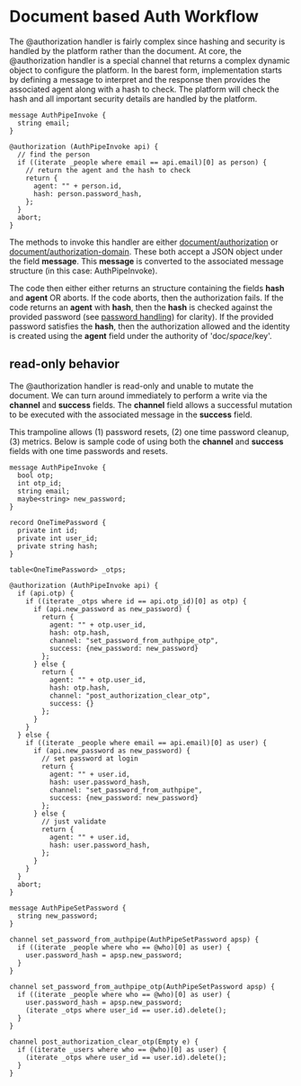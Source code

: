 # Document based Auth Workflow

The @authorization handler is fairly complex since hashing and security is handled by the platform rather than the document.
At core, the @authorization handler is a special channel that returns a complex dynamic object to configure the platform.
In the barest form, implementation starts by defining a message to interpret and the response then provides the associated agent along with a hash to check.
The platform will check the hash and all important security details are handled by the platform. 

```adama
message AuthPipeInvoke {
  string email;
}

@authorization (AuthPipeInvoke api) {
  // find the person
  if ((iterate _people where email == api.email)[0] as person) {
    // return the agent and the hash to check
    return {
      agent: "" + person.id,
      hash: person.password_hash,
    };
  }
  abort;
}
```

The methods to invoke this handler are either [document/authorization](/reference/api.html#method-documentauthorization-js) or [document/authorization-domain](/reference/api.html#method-documentauthorizedomain-js).
These both accept a JSON object under the field **message**. This **message** is converted to the associated message structure (in this case: AuthPipeInvoke).

The code then either either returns an structure containing the fields **hash** and **agent** OR aborts.
If the code aborts, then the authorization fails.
If the code returns an **agent** with **hash**, then the **hash** is checked against the provided password (see [password handling](/rxhtml/password-handling.md)) for clarity).
If the provided password satisfies the **hash**, then the authorization allowed and the identity is created using the **agent** field under the authority of 'doc/$space/$key'.

## read-only behavior

The @authorization handler is read-only and unable to mutate the document. We can turn around immediately to perform a write via the **channel** and **success** fields.
The **channel** field allows a successful mutation to be executed with the associated message in the **success** field.

This trampoline allows (1) password resets, (2) one time password cleanup, (3) metrics. Below is sample code of using both the **channel** and **success** fields with one time passwords and resets.

```adama
message AuthPipeInvoke {
  bool otp;
  int otp_id;
  string email;
  maybe<string> new_password;
}

record OneTimePassword {
  private int id;
  private int user_id;
  private string hash;
}

table<OneTimePassword> _otps;

@authorization (AuthPipeInvoke api) {
  if (api.otp) {
    if ((iterate _otps where id == api.otp_id)[0] as otp) {
      if (api.new_password as new_password) {
        return {
          agent: "" + otp.user_id,
          hash: otp.hash,
          channel: "set_password_from_authpipe_otp",
          success: {new_password: new_password}
        };
      } else {
        return {
          agent: "" + otp.user_id,
          hash: otp.hash,
          channel: "post_authorization_clear_otp",
          success: {}
        };
      }
    }
  } else {
    if ((iterate _people where email == api.email)[0] as user) {
      if (api.new_password as new_password) {
        // set password at login
        return {
          agent: "" + user.id,
          hash: user.password_hash,
          channel: "set_password_from_authpipe",
          success: {new_password: new_password}
        };
      } else {
        // just validate
        return {
          agent: "" + user.id,
          hash: user.password_hash,
        };
      }
    }
  }
  abort;
}

message AuthPipeSetPassword {
  string new_password;
}

channel set_password_from_authpipe(AuthPipeSetPassword apsp) {
  if ((iterate _people where who == @who)[0] as user) {
    user.password_hash = apsp.new_password;
  }
}

channel set_password_from_authpipe_otp(AuthPipeSetPassword apsp) {
  if ((iterate _people where who == @who)[0] as user) {
    user.password_hash = apsp.new_password;
    (iterate _otps where user_id == user.id).delete();
  }
}

channel post_authorization_clear_otp(Empty e) {
  if ((iterate _users where who == @who)[0] as user) {
    (iterate _otps where user_id == user.id).delete();
  }
}

```